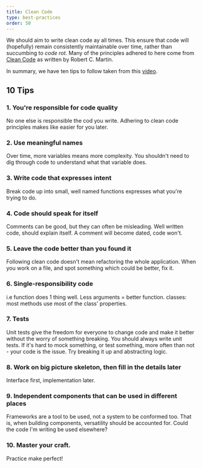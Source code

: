 ```yaml
---
title: Clean Code
type: best-practices
order: 50
---
```



We should aim to write clean code ay all times. This ensure that code will (hopefully) remain consistently maintainable over time, rather than succumbing to _code rot_. Many of the principles adhered to here come from [Clean Code](https://github.com/josecarloscanova/books/blob/master/%5BPROGRAMMING%5D%5BClean%20Code%20by%20Robert%20C%20Martin%5D.pdf) as written by Robert C. Martin.

In summary, we have ten tips to follow taken from this [video](https://www.youtube.com/watch?v=UjhX2sVf0eg).

## 10 Tips

### 1. You're responsible for code quality
No one else is responsible the cod you write. Adhering to clean code principles makes like easier for you later.
### 2. Use meaningful names
Over time, more variables means more complexity. You shouldn't need to dig through code to understand what that variable does.
### 3. Write code that expresses intent
Break code up into small, well named functions expresses what you're trying to do.
### 4. Code should speak for itself
Comments can be good, but they can often be misleading. Well written code, should explain itself. A comment will become dated, code won't.
### 5. Leave the code better than you found it
Following clean code doesn't mean refactoring the whole application. When you work on a file, and spot something which could be better, fix it.
### 6. Single-responsibility code
i.e function does 1 thing well. Less arguments = better function.
classes: most methods use most of the class' properties.
### 7. Tests
Unit tests give the freedom for everyone to change code and make it better without the worry of something breaking. You should always write unit tests. If it's hard to mock something, or test something, more often than not - your code is the issue. Try breaking it up and abstracting logic. 
### 8. Work on big picture skeleton, then fill in the details later 
Interface first, implementation later.
### 9. Independent components that can be used in different places
Frameworks are a tool to be used, not a system to be conformed too. That is, when building components, versatility should be accounted for. Could the code I'm writing be used elsewhere?
### 10. Master your craft.
Practice make perfect!